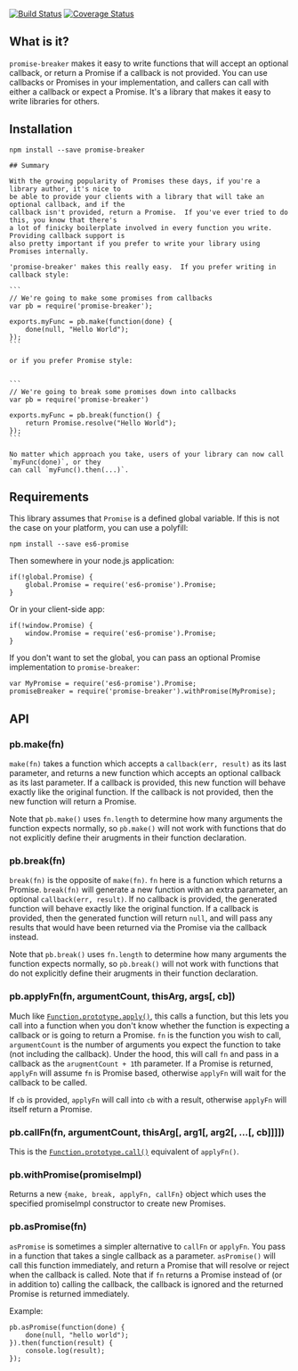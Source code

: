 [![Build Status](https://travis-ci.org/jwalton/node-promise-breaker.svg)](https://travis-ci.org/jwalton/node-promise-breaker)
[![Coverage Status](https://coveralls.io/repos/jwalton/node-promise-breaker/badge.svg)](https://coveralls.io/r/jwalton/node-promise-breaker)

## What is it?

`promise-breaker` makes it easy to write functions that will accept an optional callback, or return
a Promise if a callback is not provided.  You can use callbacks or Promises in your implementation,
and callers can call with either a callback or expect a Promise.  It's a library that makes it easy
to write libraries for others.

## Installation

    npm install --save promise-breaker

    ## Summary

    With the growing popularity of Promises these days, if you're a library author, it's nice to
    be able to provide your clients with a library that will take an optional callback, and if the
    callback isn't provided, return a Promise.  If you've ever tried to do this, you know that there's
    a lot of finicky boilerplate involved in every function you write.  Providing callback support is
    also pretty important if you prefer to write your library using Promises internally.

    'promise-breaker' makes this really easy.  If you prefer writing in callback style:

    ```
    // We're going to make some promises from callbacks
    var pb = require('promise-breaker');

    exports.myFunc = pb.make(function(done) {
        done(null, "Hello World");
    });
    ```

    or if you prefer Promise style:


    ```
    // We're going to break some promises down into callbacks
    var pb = require('promise-breaker')

    exports.myFunc = pb.break(function() {
        return Promise.resolve("Hello World");
    });
    ```

    No matter which approach you take, users of your library can now call `myFunc(done)`, or they
    can call `myFunc().then(...)`.

## Requirements

This library assumes that `Promise` is a defined global variable.  If this is not the case
on your platform, you can use a polyfill:

    npm install --save es6-promise

Then somewhere in your node.js application:

    if(!global.Promise) {
        global.Promise = require('es6-promise').Promise;
    }

Or in your client-side app:

    if(!window.Promise) {
        window.Promise = require('es6-promise').Promise;
    }

If you don't want to set the global, you can pass an optional Promise implementation to
`promise-breaker`:

    var MyPromise = require('es6-promise').Promise;
    promiseBreaker = require('promise-breaker').withPromise(MyPromise);

## API

### pb.make(fn)

`make(fn)` takes a function which accepts a `callback(err, result)` as its last parameter, and
returns a new function which accepts an optional callback as its last parameter.  If a callback is
provided, this new function will behave exactly like the original function.  If the callback
is not provided, then the new function will return a Promise.

Note that `pb.make()` uses `fn.length` to determine how many arguments the function expects normally,
so `pb.make()` will not work with functions that do not explicitly define their arugments in
their function declaration.

### pb.break(fn)

`break(fn)` is the opposite of `make(fn)`.  `fn` here is a function which returns a Promise.
`break(fn)` will generate a new function with an extra parameter, an optional
`callback(err, result)`.  If no callback is provided, the generated function will behave exactly
like the original function.  If a callback is provided, then the generated function will return
`null`, and will pass any results that would have been returned via the Promise via the callback
instead.

Note that `pb.break()` uses `fn.length` to determine how many arguments the function expects normally,
so `pb.break()` will not work with functions that do not explicitly define their arugments in
their function declaration.

### pb.applyFn(fn, argumentCount, thisArg, args[, cb])

Much like [`Function.prototype.apply()`](https://developer.mozilla.org/en-US/docs/Web/JavaScript/Reference/Global_Objects/Function/call),
this calls a function, but this lets you call into a function when you don't know whether the
function is expecting a callback or is going to return a Promise.  `fn` is the function you wish
to call, `argumentCount` is the number of arguments you expect the function to take (not including
the callback).  Under the hood, this will call `fn` and pass in a callback as the
`arugmentCount + 1`th parameter.  If a Promise is returned, `applyFn` will assume `fn` is Promise
based, otherwise `applyFn` will wait for the callback to be called.

If `cb` is provided, `applyFn` will call into `cb` with a result, otherwise `applyFn` will itself
return a Promise.

### pb.callFn(fn, argumentCount, thisArg[, arg1[, arg2[, ...[, cb]]]])

This is the [`Function.prototype.call()`](https://developer.mozilla.org/en-US/docs/Web/JavaScript/Reference/Global_Objects/Function/call)
equivalent of `applyFn()`.

### pb.withPromise(promiseImpl)

Returns a new `{make, break, applyFn, callFn}` object which uses the specified promiseImpl
constructor to create new Promises.

### pb.asPromise(fn)

`asPromise` is sometimes a simpler alternative to `callFn` or `applyFn`.  You pass in a function that takes a single
callback as a parameter.  `asPromise()` will call this function immediately, and return a Promise that will resolve or
reject when the callback is called.  Note that if `fn` returns a Promise instead of (or in addition to) calling the
callback, the callback is ignored and the returned Promise is returned immediately.

Example:

    pb.asPromise(function(done) {
        done(null, "hello world");
    }).then(function(result) {
        console.log(result);
    });
